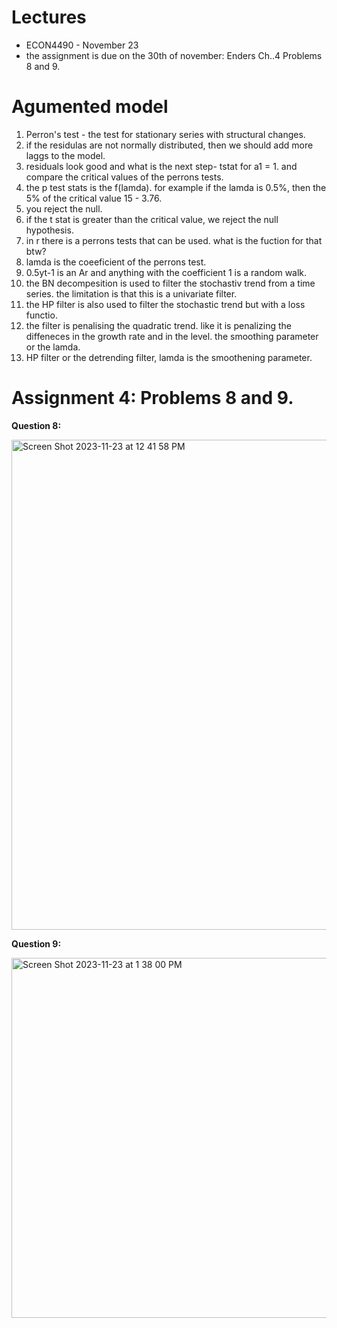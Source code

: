 # Lectures
- ECON4490 - November 23
- the assignment is due on the 30th of november: Enders Ch..4 Problems 8 and 9.

# Agumented model

1. Perron's test - the test for stationary series with structural changes. 
2. if the residulas are not normally distributed, then we should add more laggs to the model.
3. residuals look good and what is the next step- tstat for a1 = 1. and compare the critical values of the perrons tests.
4. the p test stats is the f(lamda). for example if the lamda is 0.5%, then the 5% of the critical value 15 - 3.76.
5. you reject the null.
6. if the t stat is greater than the critical value, we reject the null hypothesis.
7. in r there is a perrons tests that can be used. what is the fuction for that btw?
8. lamda is the coeeficient of the perrons test.
9. 0.5yt-1 is an Ar and anything with the coefficient 1 is a random walk.
10. the BN decompesition is used to filter the stochastiv trend from a time series. the limitation is that this is a univariate filter.
11. the HP filter is also used to filter the stochastic trend but with a loss functio.
12. the filter is penalising the quadratic trend. like it is penalizing the diffeneces in the growth rate and in the level. the smoothing parameter or the lamda.
13. HP filter or the detrending filter, lamda is the smoothening parameter. 

# Assignment 4: Problems 8 and 9.

**Question 8:**

<img width="784" alt="Screen Shot 2023-11-23 at 12 41 58 PM" src="https://github.com/SethCodesABitForSchool/Lectures/assets/147195203/c2e158a4-e75f-47eb-8418-e7e8ae9e40ec">

**Question 9:**

<img width="576" alt="Screen Shot 2023-11-23 at 1 38 00 PM" src="https://github.com/SethCodesABitForSchool/Lectures/assets/147195203/2f75abbd-c8ef-469c-b9d9-569ae9d426dd">
















